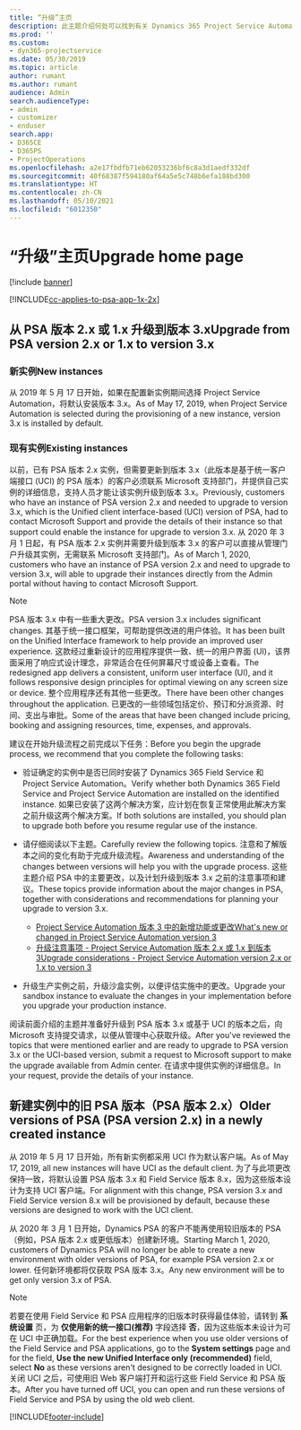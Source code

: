 ```yaml
---
title: “升级”主页
description: 此主题介绍何处可以找到有关 Dynamics 365 Project Service Automation 中的新功能和更新功能和用于升级到最新版本的流程的重要信息。
ms.prod: ''
ms.custom:
- dyn365-projectservice
ms.date: 05/30/2019
ms.topic: article
author: rumant
ms.author: rumant
audience: Admin
search.audienceType:
- admin
- customizer
- enduser
search.app:
- D365CE
- D365PS
- ProjectOperations
ms.openlocfilehash: a2e17fbdfb71eb62053236bf6c8a3d1aedf332df
ms.sourcegitcommit: 40f68387f594180af64a5e5c748b6efa188bd300
ms.translationtype: HT
ms.contentlocale: zh-CN
ms.lasthandoff: 05/10/2021
ms.locfileid: "6012350"
---
```

# <a name="upgrade-home-page"></a><span data-ttu-id="b09f8-103">“升级”主页</span><span class="sxs-lookup"><span data-stu-id="b09f8-103">Upgrade home page</span></span>

[!include [banner](../includes/psa-now-project-operations.md)]

[!INCLUDE[cc-applies-to-psa-app-1x-2x](../includes/cc-applies-to-psa-app-1x-2x.md)]

## <a name="upgrade-from-psa-version-2x-or-1x-to-version-3x"></a><span data-ttu-id="b09f8-104">从 PSA 版本 2.x 或 1.x 升级到版本 3.x</span><span class="sxs-lookup"><span data-stu-id="b09f8-104">Upgrade from PSA version 2.x or 1.x to version 3.x</span></span>

### <a name="new-instances"></a><span data-ttu-id="b09f8-105">新实例</span><span class="sxs-lookup"><span data-stu-id="b09f8-105">New instances</span></span>

<span data-ttu-id="b09f8-106">从 2019 年 5 月 17 日开始，如果在配置新实例期间选择 Project Service Automation，将默认安装版本 3.x。</span><span class="sxs-lookup"><span data-stu-id="b09f8-106">As of May 17, 2019, when Project Service Automation is selected during the provisioning of a new instance, version 3.x is installed by default.</span></span>

### <a name="existing-instances"></a><span data-ttu-id="b09f8-107">现有实例</span><span class="sxs-lookup"><span data-stu-id="b09f8-107">Existing instances</span></span>

<span data-ttu-id="b09f8-108">以前，已有 PSA 版本 2.x 实例，但需要更新到版本 3.x（此版本是基于统一客户端接口 (UCI) 的 PSA 版本）的客户必须联系 Microsoft 支持部门，并提供自己实例的详细信息，支持人员才能让该实例升级到版本 3.x。</span><span class="sxs-lookup"><span data-stu-id="b09f8-108">Previously, customers who have an instance of PSA version 2.x and needed to upgrade to version 3.x, which is the Unified client interface-based (UCI) version of PSA, had to contact Microsoft Support and provide the details of their instance so that support could enable the instance for upgrade to version 3.x.</span></span> <span data-ttu-id="b09f8-109">从 2020 年 3 月 1 日起，有 PSA 版本 2.x 实例并需要升级到版本 3.x 的客户可以直接从管理门户升级其实例，无需联系 Microsoft 支持部门。</span><span class="sxs-lookup"><span data-stu-id="b09f8-109">As of March 1, 2020, customers who have an instance of PSA version 2.x and need to upgrade to version 3.x, will able to upgrade their instances directly from the Admin portal without having to contact Microsoft Support.</span></span>  

> [!NOTE]
> <span data-ttu-id="b09f8-110">PSA 版本 3.x 中有一些重大更改。</span><span class="sxs-lookup"><span data-stu-id="b09f8-110">PSA version 3.x includes significant changes.</span></span> <span data-ttu-id="b09f8-111">其基于统一接口框架，可帮助提供改进的用户体验。</span><span class="sxs-lookup"><span data-stu-id="b09f8-111">It has been built on the Unified Interface framework to help provide an improved user experience.</span></span> <span data-ttu-id="b09f8-112">这款经过重新设计的应用程序提供一致、统一的用户界面 (UI)，该界面采用了响应式设计理念，非常适合在任何屏幕尺寸或设备上查看。</span><span class="sxs-lookup"><span data-stu-id="b09f8-112">The redesigned app delivers a consistent, uniform user interface (UI), and it follows responsive design principles for optimal viewing on any screen size or device.</span></span> <span data-ttu-id="b09f8-113">整个应用程序还有其他一些更改。</span><span class="sxs-lookup"><span data-stu-id="b09f8-113">There have been other changes throughout the application.</span></span> <span data-ttu-id="b09f8-114">已更改的一些领域包括定价、预订和分派资源、时间、支出与审批。</span><span class="sxs-lookup"><span data-stu-id="b09f8-114">Some of the areas that have been changed include pricing, booking and assigning resources, time, expenses, and approvals.</span></span>

<span data-ttu-id="b09f8-115">建议在开始升级流程之前完成以下任务：</span><span class="sxs-lookup"><span data-stu-id="b09f8-115">Before you begin the upgrade process, we recommend that you complete the following tasks:</span></span>

- <span data-ttu-id="b09f8-116">验证确定的实例中是否已同时安装了 Dynamics 365 Field Service 和 Project Service Automation。</span><span class="sxs-lookup"><span data-stu-id="b09f8-116">Verify whether both Dynamics 365 Field Service and Project Service Automation are installed on the identified instance.</span></span> <span data-ttu-id="b09f8-117">如果已安装了这两个解决方案，应计划在恢复正常使用此解决方案之前升级这两个解决方案。</span><span class="sxs-lookup"><span data-stu-id="b09f8-117">If both solutions are installed, you should plan to upgrade both before you resume regular use of the instance.</span></span>
- <span data-ttu-id="b09f8-118">请仔细阅读以下主题。</span><span class="sxs-lookup"><span data-stu-id="b09f8-118">Carefully review the following topics.</span></span> <span data-ttu-id="b09f8-119">注意和了解版本之间的变化有助于完成升级流程。</span><span class="sxs-lookup"><span data-stu-id="b09f8-119">Awareness and understanding of the changes between versions will help you with the upgrade process.</span></span> <span data-ttu-id="b09f8-120">这些主题介绍 PSA 中的主要更改，以及计划升级到版本 3.x 之前的注意事项和建议。</span><span class="sxs-lookup"><span data-stu-id="b09f8-120">These topics provide information about the major changes in PSA, together with considerations and recommendations for planning your upgrade to version 3.x.</span></span>

    - [<span data-ttu-id="b09f8-121">Project Service Automation 版本 3 中的新增功能或更改</span><span class="sxs-lookup"><span data-stu-id="b09f8-121">What's new or changed in Project Service Automation version 3</span></span>](whats-new-changed-v3.md)
    - [<span data-ttu-id="b09f8-122">升级注意事项 - Project Service Automation 版本 2.x 或 1.x 到版本 3</span><span class="sxs-lookup"><span data-stu-id="b09f8-122">Upgrade considerations - Project Service Automation version 2.x or 1.x to version 3</span></span>](upgrade-v3.md)

- <span data-ttu-id="b09f8-123">升级生产实例之前，升级沙盒实例，以便评估实施中的更改。</span><span class="sxs-lookup"><span data-stu-id="b09f8-123">Upgrade your sandbox instance to evaluate the changes in your implementation before you upgrade your production instance.</span></span>

<span data-ttu-id="b09f8-124">阅读前面介绍的主题并准备好升级到 PSA 版本 3.x 或基于 UCI 的版本之后，向 Microsoft 支持提交请求，以便从管理中心获取升级。</span><span class="sxs-lookup"><span data-stu-id="b09f8-124">After you've reviewed the topics that were mentioned earlier and are ready to upgrade to PSA version 3.x or the UCI-based version, submit a request to Microsoft support to make the upgrade available from Admin center.</span></span> <span data-ttu-id="b09f8-125">在请求中提供实例的详细信息。</span><span class="sxs-lookup"><span data-stu-id="b09f8-125">In your request, provide the details of your instance.</span></span>

## <a name="older-versions-of-psa-psa-version-2x-in-a-newly-created-instance"></a><span data-ttu-id="b09f8-126">新建实例中的旧 PSA 版本（PSA 版本 2.x）</span><span class="sxs-lookup"><span data-stu-id="b09f8-126">Older versions of PSA (PSA version 2.x) in a newly created instance</span></span>

<span data-ttu-id="b09f8-127">从 2019 年 5 月 17 日开始，所有新实例都采用 UCI 作为默认客户端。</span><span class="sxs-lookup"><span data-stu-id="b09f8-127">As of May 17, 2019, all new instances will have UCI as the default client.</span></span> <span data-ttu-id="b09f8-128">为了与此项更改保持一致，将默认设置 PSA 版本 3.x 和 Field Service 版本 8.x，因为这些版本设计为支持 UCI 客户端。</span><span class="sxs-lookup"><span data-stu-id="b09f8-128">For alignment with this change, PSA version 3.x and Field Service version 8.x will be provisioned by default, because these versions are designed to work with the UCI client.</span></span>

<span data-ttu-id="b09f8-129">从 2020 年 3 月 1 日开始，Dynamics PSA 的客户不能再使用较旧版本的 PSA（例如，PSA 版本 2.x 或更低版本）创建新环境。</span><span class="sxs-lookup"><span data-stu-id="b09f8-129">Starting March 1, 2020, customers of Dynamics PSA will no longer be able to create a new environment with older versions of PSA, for example PSA version 2.x or lower.</span></span> <span data-ttu-id="b09f8-130">任何新环境都将仅获取 PSA 版本 3.x。</span><span class="sxs-lookup"><span data-stu-id="b09f8-130">Any new environment will be to get only version 3.x of PSA.</span></span>

> [!NOTE]
> <span data-ttu-id="b09f8-131">若要在使用 Field Service 和 PSA 应用程序的旧版本时获得最佳体验，请转到 **系统设置** 页，为 **仅使用新的统一接口(推荐)** 字段选择 **否**，因为这些版本未设计为可在 UCI 中正确加载。</span><span class="sxs-lookup"><span data-stu-id="b09f8-131">For the best experience when you use older versions of the Field Service and PSA applications, go to the **System settings** page and for the field, **Use the new Unified Interface only (recommended)** field, select **No** as these versions aren't designed to be correctly loaded in UCI.</span></span> <span data-ttu-id="b09f8-132">关闭 UCI 之后，可使用旧 Web 客户端打开和运行这些 Field Service 和 PSA 版本。</span><span class="sxs-lookup"><span data-stu-id="b09f8-132">After you have turned off UCI, you can open and run these versions of Field Service and PSA by using the old web client.</span></span> 


[!INCLUDE[footer-include](../includes/footer-banner.md)]